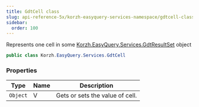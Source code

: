 ```yaml
---
title: GdtCell class
slug: api-reference-5x/korzh-easyquery-services-namespace/gdtcell-class
sidebar:
  order: 100
---
```


Represents one cell in some [Korzh.EasyQuery.Services.GdtResultSet](///easyquery/docs/api-reference-5x/korzh-easyquery-services-namespace/gdtresultset-class) object
```csharp
public class Korzh.EasyQuery.Services.GdtCell

```

### Properties

| Type | Name | Description | 
| --- | --- | --- | 
| `Object` | V | Gets or sets the value of cell. |

